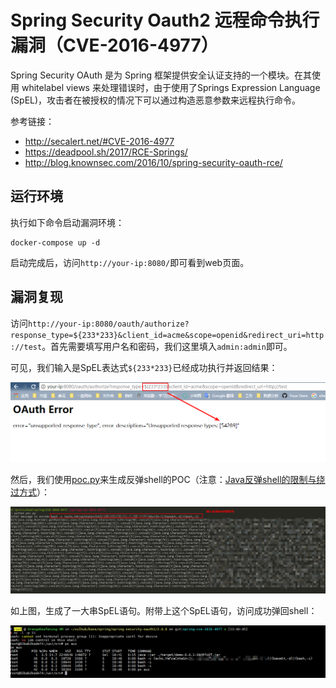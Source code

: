 # Spring Security Oauth2 远程命令执行漏洞（CVE-2016-4977）

Spring Security OAuth 是为 Spring 框架提供安全认证支持的一个模块。在其使用 whitelabel views 来处理错误时，由于使用了Springs Expression Language (SpEL)，攻击者在被授权的情况下可以通过构造恶意参数来远程执行命令。

参考链接：

- http://secalert.net/#CVE-2016-4977
- https://deadpool.sh/2017/RCE-Springs/
- http://blog.knownsec.com/2016/10/spring-security-oauth-rce/

## 运行环境

执行如下命令启动漏洞环境：

```
docker-compose up -d
```

启动完成后，访问`http://your-ip:8080/`即可看到web页面。

## 漏洞复现

访问`http://your-ip:8080/oauth/authorize?response_type=${233*233}&client_id=acme&scope=openid&redirect_uri=http://test`。首先需要填写用户名和密码，我们这里填入`admin:admin`即可。

可见，我们输入是SpEL表达式`${233*233}`已经成功执行并返回结果：

![](1.png)

然后，我们使用[poc.py](poc.py)来生成反弹shell的POC（注意：[Java反弹shell的限制与绕过方式](http://jackson.thuraisamy.me/runtime-exec-payloads.html)）：

![](2.png)

如上图，生成了一大串SpEL语句。附带上这个SpEL语句，访问成功弹回shell：

![](3.png)